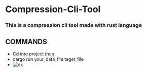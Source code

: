 # Compression-Cli-Tool
### This is a compression cli tool made with rust language

## COMMANDS
 - Cd into project then
 - cargo run your_data_file taget_file
 - ![ex](https://user-images.githubusercontent.com/107798155/209579785-a507ee78-a1d4-4aed-8305-9ab87d184254.png)
